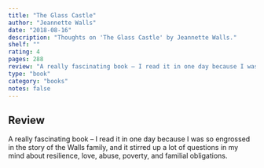 ```yaml
---
title: "The Glass Castle"
author: "Jeannette Walls"
date: "2018-08-16"
description: "Thoughts on 'The Glass Castle' by Jeannette Walls."
shelf: ""
rating: 4
pages: 288
review: "A really fascinating book – I read it in one day because I was so engrossed in the story of the Walls family, and it stirred up a lot of questions in my mind about resilience, love, abuse, poverty, and familial obligations. "
type: "book"
category: "books"
notes: false
---
```


## Review

A really fascinating book – I read it in one day because I was so engrossed in the story of the Walls family, and it stirred up a lot of questions in my mind about resilience, love, abuse, poverty, and familial obligations.
